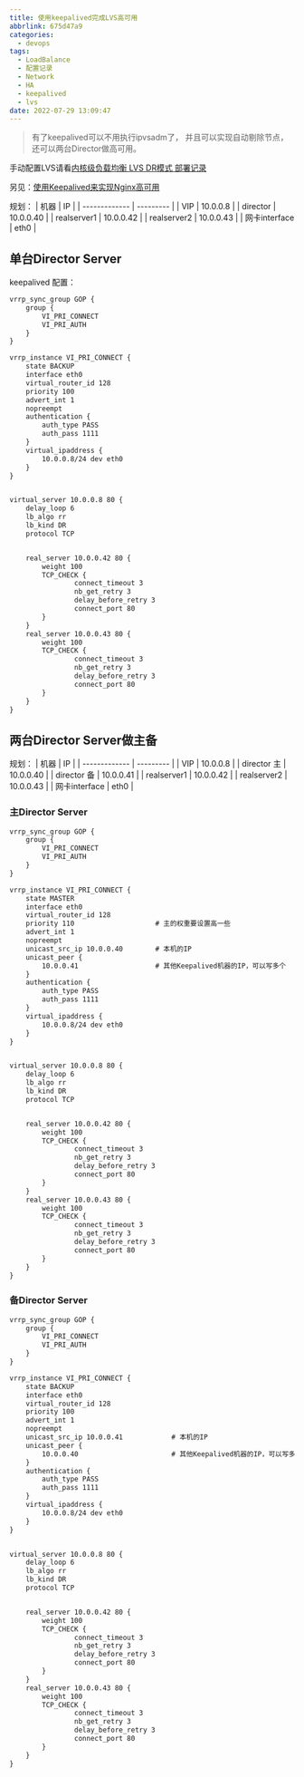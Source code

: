 ```yaml
---
title: 使用keepalived完成LVS高可用
abbrlink: 675d47a9
categories:
  - devops
tags:
  - LoadBalance
  - 配置记录
  - Network
  - HA
  - keepalived
  - lvs
date: 2022-07-29 13:09:47
---
```


> 有了keepalived可以不用执行ipvsadm了， 并且可以实现自动剔除节点，还可以两台Director做高可用。

手动配置LVS请看[内核级负载均衡 LVS DR模式 部署记录](/posts/5fdc91d7)

另见：[使用Keepalived来实现Nginx高可用](/posts/0cebb8ae)

规划：
| 机器          | IP        |
| ------------- | --------- |
| VIP           | 10.0.0.8  |
| director      | 10.0.0.40 |
| realserver1   | 10.0.0.42 |
| realserver2   | 10.0.0.43 |
| 网卡interface | eth0      |

## 单台Director Server

keepalived 配置：

```txt
vrrp_sync_group GOP {
    group {
        VI_PRI_CONNECT
        VI_PRI_AUTH
    }
}

vrrp_instance VI_PRI_CONNECT {
    state BACKUP
    interface eth0
    virtual_router_id 128
    priority 100
    advert_int 1
    nopreempt
    authentication {
        auth_type PASS
        auth_pass 1111
    }
    virtual_ipaddress {
        10.0.0.8/24 dev eth0
    }
}


virtual_server 10.0.0.8 80 {
    delay_loop 6
    lb_algo rr
    lb_kind DR
    protocol TCP


    real_server 10.0.0.42 80 {
        weight 100
        TCP_CHECK {
                connect_timeout 3
                nb_get_retry 3
                delay_before_retry 3
                connect_port 80
        }
    }
    real_server 10.0.0.43 80 {
        weight 100
        TCP_CHECK {
                connect_timeout 3
                nb_get_retry 3
                delay_before_retry 3
                connect_port 80
        }
    }
}
```

## 两台Director Server做主备

规划：
| 机器          | IP        |
| ------------- | --------- |
| VIP           | 10.0.0.8  |
| director 主   | 10.0.0.40 |
| director 备   | 10.0.0.41 |
| realserver1   | 10.0.0.42 |
| realserver2   | 10.0.0.43 |
| 网卡interface | eth0      |

### 主Director Server

```txt
vrrp_sync_group GOP {
    group {
        VI_PRI_CONNECT
        VI_PRI_AUTH
    }
}

vrrp_instance VI_PRI_CONNECT {
    state MASTER
    interface eth0
    virtual_router_id 128
    priority 110                    # 主的权重要设置高一些
    advert_int 1
    nopreempt
    unicast_src_ip 10.0.0.40        # 本机的IP
    unicast_peer {
        10.0.0.41                   # 其他Keepalived机器的IP，可以写多个
    }
    authentication {
        auth_type PASS
        auth_pass 1111
    }
    virtual_ipaddress {
        10.0.0.8/24 dev eth0
    }
}


virtual_server 10.0.0.8 80 {
    delay_loop 6
    lb_algo rr
    lb_kind DR
    protocol TCP


    real_server 10.0.0.42 80 {
        weight 100
        TCP_CHECK {
                connect_timeout 3
                nb_get_retry 3
                delay_before_retry 3
                connect_port 80
        }
    }
    real_server 10.0.0.43 80 {
        weight 100
        TCP_CHECK {
                connect_timeout 3
                nb_get_retry 3
                delay_before_retry 3
                connect_port 80
        }
    }
}
```

### 备Director Server

```txt
vrrp_sync_group GOP {
    group {
        VI_PRI_CONNECT
        VI_PRI_AUTH
    }
}

vrrp_instance VI_PRI_CONNECT {
    state BACKUP
    interface eth0
    virtual_router_id 128
    priority 100
    advert_int 1
    nopreempt
    unicast_src_ip 10.0.0.41            # 本机的IP
    unicast_peer {
        10.0.0.40                       # 其他Keepalived机器的IP，可以写多个
    }
    authentication {
        auth_type PASS
        auth_pass 1111
    }
    virtual_ipaddress {
        10.0.0.8/24 dev eth0
    }
}


virtual_server 10.0.0.8 80 {
    delay_loop 6
    lb_algo rr
    lb_kind DR
    protocol TCP


    real_server 10.0.0.42 80 {
        weight 100
        TCP_CHECK {
                connect_timeout 3
                nb_get_retry 3
                delay_before_retry 3
                connect_port 80
        }
    }
    real_server 10.0.0.43 80 {
        weight 100
        TCP_CHECK {
                connect_timeout 3
                nb_get_retry 3
                delay_before_retry 3
                connect_port 80
        }
    }
}
```
